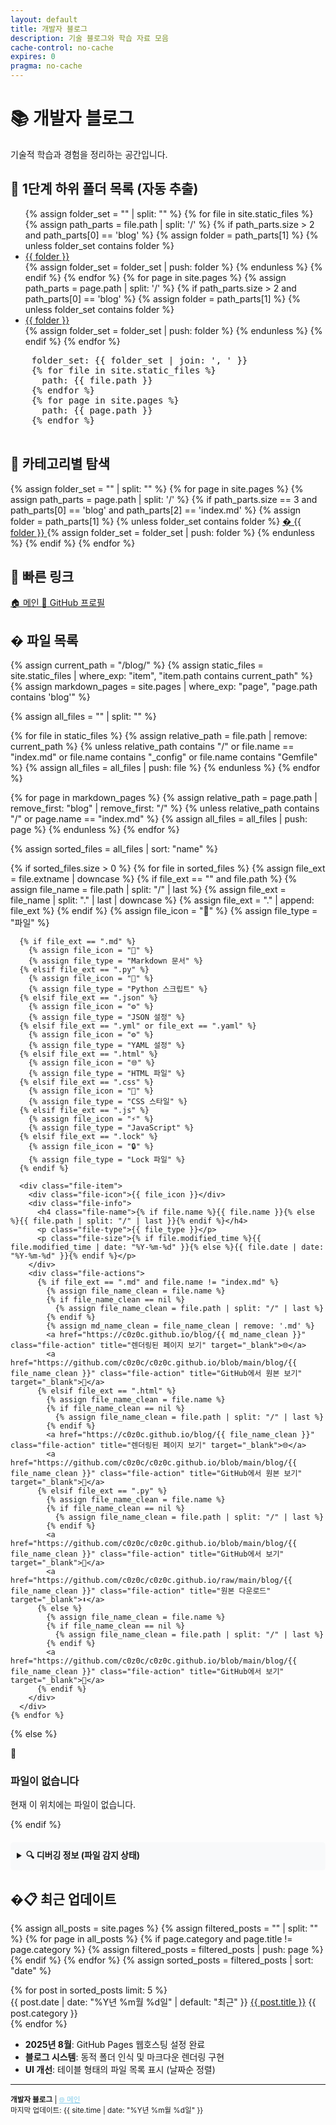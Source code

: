 ```yaml
---
layout: default
title: 개발자 블로그
description: 기술 블로그와 학습 자료 모음
cache-control: no-cache
expires: 0
pragma: no-cache
---
```



# 📚 개발자 블로그

기술적 학습과 경험을 정리하는 공간입니다.

<div>
  <h2>📁 1단계 하위 폴더 목록 (자동 추출)</h2>
  <ul>
    {% assign folder_set = "" | split: "" %}
    {% for file in site.static_files %}
      {% assign path_parts = file.path | split: '/' %}
      {% if path_parts.size > 2 and path_parts[0] == 'blog' %}
        {% assign folder = path_parts[1] %}
        {% unless folder_set contains folder %}
          <li>
            <a href="{{ site.baseurl }}/{{ folder }}/">{{ folder }}</a>
          </li>
          {% assign folder_set = folder_set | push: folder %}
        {% endunless %}
      {% endif %}
    {% endfor %}
    {% for page in site.pages %}
      {% assign path_parts = page.path | split: '/' %}
      {% if path_parts.size > 2 and path_parts[0] == 'blog' %}
        {% assign folder = path_parts[1] %}
        {% unless folder_set contains folder %}
          <li>
            <a href="{{ site.baseurl }}/{{ folder }}/">{{ folder }}</a>
          </li>
          {% assign folder_set = folder_set | push: folder %}
        {% endunless %}
      {% endif %}
    {% endfor %}
  </ul>
  <!-- 디버깅: 추출된 폴더 목록 -->
  <pre>
    folder_set: {{ folder_set | join: ', ' }}
    {% for file in site.static_files %}
      path: {{ file.path }}
    {% endfor %}
    {% for page in site.pages %}
      path: {{ page.path }}
    {% endfor %}
  </pre>
</div>

<div class="nav-sections">
  <div class="section-card">
    <h2>📂 카테고리별 탐색</h2>
    <div class="folder-links">
      {% assign folder_set = "" | split: "" %}
      {% for page in site.pages %}
        {% assign path_parts = page.path | split: '/' %}
        {% if path_parts.size == 3 and path_parts[0] == 'blog' and path_parts[2] == 'index.md' %}
          {% assign folder = path_parts[1] %}
          {% unless folder_set contains folder %}
            <a href="{{ site.baseurl }}/{{ folder }}/" class="folder-link">
              <span class="folder-icon">�</span>
              <span class="folder-name">{{ folder }}</span>
            </a>
            {% assign folder_set = folder_set | push: folder %}
          {% endunless %}
        {% endif %}
      {% endfor %}
    </div>
  </div>

  <div class="section-card">
    <h2>🔗 빠른 링크</h2>
    <div class="quick-links">
      <a href="https://c0z0c.github.io/" target="_blank">
        <span class="link-icon">🏠</span> 메인
      </a>
      <a href="https://github.com/c0z0c/blog" target="_blank">
        <span class="link-icon">📱</span> GitHub 프로필
      </a>
    </div>
  </div>
</div>

## � 파일 목록

<div class="file-grid">
  {% assign current_path = "/blog/" %}
  {% assign static_files = site.static_files | where_exp: "item", "item.path contains current_path" %}
  {% assign markdown_pages = site.pages | where_exp: "page", "page.path contains 'blog'" %}
  
  {% assign all_files = "" | split: "" %}
  
  <!-- Add static files -->
  {% for file in static_files %}
    {% assign relative_path = file.path | remove: current_path %}
    {% unless relative_path contains "/" or file.name == "index.md" or file.name contains "_config" or file.name contains "Gemfile" %}
      {% assign all_files = all_files | push: file %}
    {% endunless %}
  {% endfor %}
  
  <!-- Add markdown pages -->
  {% for page in markdown_pages %}
    {% assign relative_path = page.path | remove_first: "blog" | remove_first: "/" %}
    {% unless relative_path contains "/" or page.name == "index.md" %}
      {% assign all_files = all_files | push: page %}
    {% endunless %}
  {% endfor %}
  
  {% assign sorted_files = all_files | sort: "name" %}
  
  {% if sorted_files.size > 0 %}
    {% for file in sorted_files %}
      {% assign file_ext = file.extname | downcase %}
      {% if file_ext == "" and file.path %}
        {% assign file_name = file.path | split: "/" | last %}
        {% assign file_ext = file_name | split: "." | last | downcase %}
        {% assign file_ext = "." | append: file_ext %}
      {% endif %}
      {% assign file_icon = "📄" %}
      {% assign file_type = "파일" %}
      
      {% if file_ext == ".md" %}
        {% assign file_icon = "📝" %}
        {% assign file_type = "Markdown 문서" %}
      {% elsif file_ext == ".py" %}
        {% assign file_icon = "🐍" %}
        {% assign file_type = "Python 스크립트" %}
      {% elsif file_ext == ".json" %}
        {% assign file_icon = "⚙️" %}
        {% assign file_type = "JSON 설정" %}
      {% elsif file_ext == ".yml" or file_ext == ".yaml" %}
        {% assign file_icon = "⚙️" %}
        {% assign file_type = "YAML 설정" %}
      {% elsif file_ext == ".html" %}
        {% assign file_icon = "🌐" %}
        {% assign file_type = "HTML 파일" %}
      {% elsif file_ext == ".css" %}
        {% assign file_icon = "🎨" %}
        {% assign file_type = "CSS 스타일" %}
      {% elsif file_ext == ".js" %}
        {% assign file_icon = "⚡" %}
        {% assign file_type = "JavaScript" %}
      {% elsif file_ext == ".lock" %}
        {% assign file_icon = "🔒" %}
        {% assign file_type = "Lock 파일" %}
      {% endif %}
      
      <div class="file-item">
        <div class="file-icon">{{ file_icon }}</div>
        <div class="file-info">
          <h4 class="file-name">{% if file.name %}{{ file.name }}{% else %}{{ file.path | split: "/" | last }}{% endif %}</h4>
          <p class="file-type">{{ file_type }}</p>
          <p class="file-size">{% if file.modified_time %}{{ file.modified_time | date: "%Y-%m-%d" }}{% else %}{{ file.date | date: "%Y-%m-%d" }}{% endif %}</p>
        </div>
        <div class="file-actions">
          {% if file_ext == ".md" and file.name != "index.md" %}
            {% assign file_name_clean = file.name %}
            {% if file_name_clean == nil %}
              {% assign file_name_clean = file.path | split: "/" | last %}
            {% endif %}
            {% assign md_name_clean = file_name_clean | remove: '.md' %}
            <a href="https://c0z0c.github.io/blog/{{ md_name_clean }}" class="file-action" title="렌더링된 페이지 보기" target="_blank">🌐</a>
            <a href="https://github.com/c0z0c/c0z0c.github.io/blob/main/blog/{{ file_name_clean }}" class="file-action" title="GitHub에서 원본 보기" target="_blank">📖</a>
          {% elsif file_ext == ".html" %}
            {% assign file_name_clean = file.name %}
            {% if file_name_clean == nil %}
              {% assign file_name_clean = file.path | split: "/" | last %}
            {% endif %}
            <a href="https://c0z0c.github.io/blog/{{ file_name_clean }}" class="file-action" title="렌더링된 페이지 보기" target="_blank">🌐</a>
            <a href="https://github.com/c0z0c/c0z0c.github.io/blob/main/blog/{{ file_name_clean }}" class="file-action" title="GitHub에서 원본 보기" target="_blank">📖</a>
          {% elsif file_ext == ".py" %}
            {% assign file_name_clean = file.name %}
            {% if file_name_clean == nil %}
              {% assign file_name_clean = file.path | split: "/" | last %}
            {% endif %}
            <a href="https://github.com/c0z0c/c0z0c.github.io/blob/main/blog/{{ file_name_clean }}" class="file-action" title="GitHub에서 보기" target="_blank">📖</a>
            <a href="https://github.com/c0z0c/c0z0c.github.io/raw/main/blog/{{ file_name_clean }}" class="file-action" title="원본 다운로드" target="_blank">⬇️</a>
          {% else %}
            {% assign file_name_clean = file.name %}
            {% if file_name_clean == nil %}
              {% assign file_name_clean = file.path | split: "/" | last %}
            {% endif %}
            <a href="https://github.com/c0z0c/c0z0c.github.io/blob/main/blog/{{ file_name_clean }}" class="file-action" title="GitHub에서 보기" target="_blank">📖</a>
          {% endif %}
        </div>
      </div>
    {% endfor %}
  {% else %}
    <div class="empty-message">
      <span class="empty-icon">📄</span>
      <h3>파일이 없습니다</h3>
      <p>현재 이 위치에는 파일이 없습니다.</p>
    </div>
  {% endif %}
</div>

<!-- Debugging Section -->
<details style="margin: 20px 0; padding: 10px; background: #f8f9fa; border-radius: 5px;">
<summary style="cursor: pointer; font-weight: bold;">🔍 디버깅 정보 (파일 감지 상태)</summary>
<h4>Static Files in /blog/:</h4>
<ul>
{% for file in site.static_files %}
  {% if file.path contains '/blog/' %}
    <li>{{ file.path }} ({{ file.name }}) - {{ file.extname }}</li>
  {% endif %}
{% endfor %}
</ul>
<h4>Pages in blog:</h4>
<ul>
{% for page in site.pages %}
  {% if page.path contains 'blog' %}
    <li>{{ page.path }} ({{ page.name }}) - {{ page.url }}</li>
  {% endif %}
{% endfor %}
</ul>
</details>

## �📋 최근 업데이트

{% assign all_posts = site.pages %}
{% assign filtered_posts = "" | split: "" %}
{% for page in all_posts %}
  {% if page.category and page.title != page.category %}
    {% assign filtered_posts = filtered_posts | push: page %}
  {% endif %}
{% endfor %}
{% assign sorted_posts = filtered_posts | sort: "date" %}

<div class="recent-posts">
  {% for post in sorted_posts limit: 5 %}
    <div class="recent-post-item">
      <span class="post-date">{{ post.date | date: "%Y년 %m월 %d일" | default: "최근" }}</span>
      <a href="{{ post.url | prepend: site.baseurl }}" class="post-title">{{ post.title }}</a>
      <span class="post-category">{{ post.category }}</span>
    </div>
  {% endfor %}
</div>

- **2025년 8월**: GitHub Pages 웹호스팅 설정 완료
- **블로그 시스템**: 동적 폴더 인식 및 마크다운 렌더링 구현
- **UI 개선**: 테이블 형태의 파일 목록 표시 (날짜순 정렬)

---

<div class="footer-info">
<small>
<strong>개발자 블로그</strong> | <a href="https://c0z0c.github.io/" target="_blank" style="color: #87ceeb;">🌐 메인</a><br>
마지막 업데이트: {{ site.time | date: "%Y년 %m월 %d일" }}
</small>
</div>
